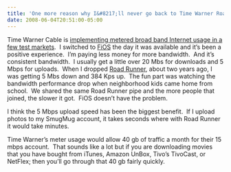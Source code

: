 ```yaml
---
title: 'One more reason why I&#8217;ll never go back to Time Warner Road Runner'
date: 2008-06-04T20:51:00-05:00
---
```

Time Warner Cable is [implementing metered broad band Internet usage in a few test markets](http://ap.google.com/article/ALeqM5jwm8wu3jZWZLcKfIlycqFqFegknwD9126HN8A).  I switched to [FiOS](http://en.wikipedia.org/wiki/Fios) the day it was available and it&#8217;s been a positive experience.  I&#8217;m paying less money for more bandwidth.  And it&#8217;s consistent bandwidth.  I usually get a little over 20 Mbs for downloads and 5 Mbps for uploads.  When I dropped [Road Runner](http://en.wikipedia.org/wiki/Road_Runner_%28ISP%29), about two years ago, I was getting 5 Mbs down and 384 Kps up.  The fun part was watching the bandwidth performance drop when neighborhood kids came home from school.  We shared the same Road Runner pipe and the more people that joined, the slower it got.  FiOS doesn&#8217;t have the problem.

I think the 5 Mbps upload speed has been the biggest benefit.  If I upload photos to my SmugMug account, it takes seconds where with Road Runner it would take minutes.

Time Warner&#8217;s meter usage would allow 40 gb of traffic a month for their 15 mbps account.  That sounds like a lot but if you are downloading movies that you have bought from iTunes, Amazon UnBox, Tivo&#8217;s TivoCast, or NetFlex; then you&#8217;ll go through that 40 gb fairly quickly.
